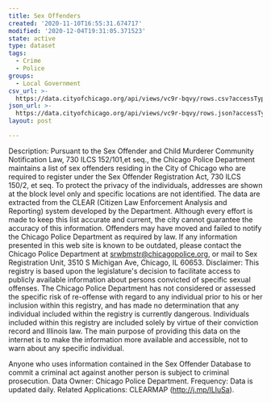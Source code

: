 ```yaml
---
title: Sex Offenders
created: '2020-11-10T16:55:31.674717'
modified: '2020-12-04T19:31:05.371523'
state: active
type: dataset
tags:
  - Crime
  - Police
groups:
  - Local Government
csv_url: >-
  https://data.cityofchicago.org/api/views/vc9r-bqvy/rows.csv?accessType=DOWNLOAD
json_url: >-
  https://data.cityofchicago.org/api/views/vc9r-bqvy/rows.json?accessType=DOWNLOAD
layout: post

---
```

Description: Pursuant to the Sex Offender and Child Murderer Community Notification Law, 730 ILCS 152/101,et seq., the Chicago Police Department maintains a list of sex offenders residing in the City of Chicago who are required to register under the Sex Offender Registration Act, 730 ILCS 150/2, et seq. To protect the privacy of the individuals, addresses are shown at the block level only and specific locations are not identified. The data are extracted from the CLEAR (Citizen Law Enforcement Analysis and Reporting) system developed by the Department.
Although every effort is made to keep this list accurate and current, the city cannot guarantee the accuracy of this information. Offenders may have moved and failed to notify the Chicago Police Department as required by law. If any information presented in this web site is known to be outdated, please contact the Chicago Police Department at srwbmstr@chicagopolice.org, or mail to Sex Registration Unit, 3510 S Michigan Ave, Chicago, IL 60653.
Disclaimer: This registry is based upon the legislature's decision to facilitate access to publicly available information about persons convicted of specific sexual offenses. The Chicago Police Department has not considered or assessed the specific risk of re-offense with regard to any individual prior to his or her inclusion within this registry, and has made no determination that any individual included within the registry is currently dangerous. Individuals included within this registry are included solely by virtue of their conviction record and Illinois law. The main purpose of providing this data on the internet is to make the information more available and accessible, not to warn about any specific individual. 

Anyone who uses information contained in the Sex Offender Database to commit a criminal act against another person is subject to criminal prosecution.
Data Owner: Chicago Police Department.
Frequency: Data is updated daily.
Related Applications: CLEARMAP (http://j.mp/lLluSa).
